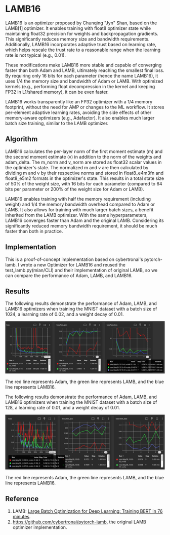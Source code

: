 # LAMB16

LAMB16 is an optimizer proposed by Chunqing "Jyn" Shan, based on the LAMB[1] optimizer. It enables training with float8
optimizer state while maintaining float32 precision for weights and backpropagation gradients. This significantly
reduces memory size and bandwidth requirements. Additionally, LAMB16 incorporates adaptive trust based on learning
rate, which helps rescale the trust rate to a reasonable range when the learning rate is not typical (e.g., 0.01).

These modifications make LAMB16 more stable and capable of converging faster than both Adam and LAMB, ultimately
reaching the smallest final loss. By requiring only 16 bits for each parameter (hence the name LAMB16), it uses
1/4 the memory size and bandwidth of Adam or LAMB. With optimized kernels (e.g., performing float decompression
in the kernel and keeping FP32 in L1/shared memory), it can be even faster.

LAMB16 works transparently like an FP32 optimizer with a 1/4 memory footprint, without the need for AMP or changes
to the ML workflow. It stores per-element adaptive learning rates, avoiding the side effects of other memory-aware
optimizers (e.g., Adafactor). It also enables much larger batch size training, similar to the LAMB optimizer.

## Algorithm

LAMB16 calculates the per-layer norm of the first moment estimate (m) and the second moment estimate (v) in addition
to the norm of the weights and adam_delta. The m_norm and v_norm are stored as float32 scalar values in the optimizer's
state. The normalized m and v are then calculated by dividing m and v by their respective norms and stored in
float8_e4m3fn and float8_e5m2 formats in the optimizer's state. This results in a total state size of 50% of the
weight size, with 16 bits for each parameter (compared to 64 bits per parameter or 200% of the weight size for Adam or LAMB).

LAMB16 enables training with half the memory requirement (including weight) and 1/4 the memory bandwidth overhead
compared to Adam or LAMB. It also allows for training with much larger batch sizes, a benefit inherited from the
LAMB optimizer. With the same hyperparameters, LAMB16 converges faster than Adam and the original LAMB. Considering
its significantly reduced memory bandwidth requirement, it should be much faster than both in practice.

## Implementation

This is a proof-of-concept implementation based on cybertronai's pytorch-lamb. I wrote a new Optimizer for LAMB16
and reused the test_lamb.py(mian/CLI) and their implementation of original LAMB, so we can compare the
performance of Adam, LAMB, and LAMB16.

## Results

The following results demonstrate the performance of Adam, LAMB, and LAMB16 optimizers when training the MNIST
dataset with a batch size of 1024, a learning rate of 0.02, and a weight decay of 0.01.

![Batch 1024 LR 0.02](./images/B1024L002.png)

The red line represents Adam, the green line represents LAMB, and the blue line represents LAMB16.

The following results demonstrate the performance of Adam, LAMB, and LAMB16 optimizers when training the MNIST
dataset with a batch size of 128, a learning rate of 0.01, and a weight decay of 0.01.

![Batch 128 LR 0.01](./images/B128L001.png)

The red line represents Adam, the green line represents LAMB, and the blue line represents LAMB16.

## Reference

1. LAMB: [Large Batch Optimization for Deep Learning: Training BERT in 76 minutes](https://arxiv.org/abs/1904.00962).
2. https://github.com/cybertronai/pytorch-lamb, the original LAMB optimizer implementation.
